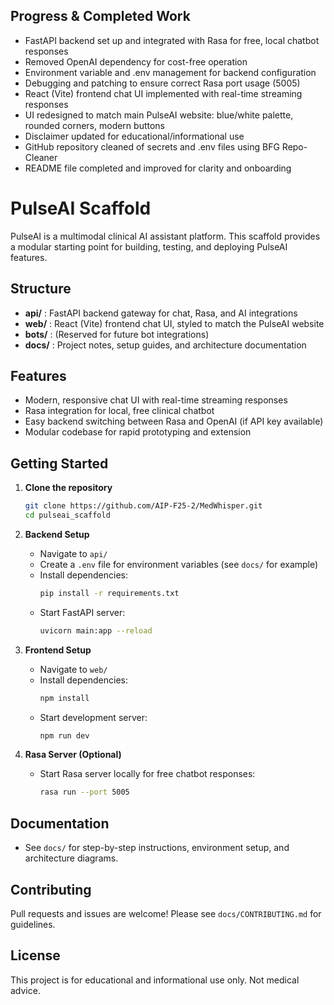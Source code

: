 ## Progress & Completed Work

- FastAPI backend set up and integrated with Rasa for free, local chatbot responses
- Removed OpenAI dependency for cost-free operation
- Environment variable and .env management for backend configuration
- Debugging and patching to ensure correct Rasa port usage (5005)
- React (Vite) frontend chat UI implemented with real-time streaming responses
- UI redesigned to match main PulseAI website: blue/white palette, rounded corners, modern buttons
- Disclaimer updated for educational/informational use
- GitHub repository cleaned of secrets and .env files using BFG Repo-Cleaner
- README file completed and improved for clarity and onboarding

# PulseAI Scaffold

PulseAI is a multimodal clinical AI assistant platform. This scaffold provides a modular starting point for building, testing, and deploying PulseAI features.

## Structure

- **api/** : FastAPI backend gateway for chat, Rasa, and AI integrations
- **web/** : React (Vite) frontend chat UI, styled to match the PulseAI website
- **bots/** : (Reserved for future bot integrations)
- **docs/** : Project notes, setup guides, and architecture documentation

## Features

- Modern, responsive chat UI with real-time streaming responses
- Rasa integration for local, free clinical chatbot
- Easy backend switching between Rasa and OpenAI (if API key available)
- Modular codebase for rapid prototyping and extension

## Getting Started

1. **Clone the repository**
	 ```bash
	 git clone https://github.com/AIP-F25-2/MedWhisper.git
	 cd pulseai_scaffold
	 ```

2. **Backend Setup**
	 - Navigate to `api/`
	 - Create a `.env` file for environment variables (see `docs/` for example)
	 - Install dependencies:
		 ```bash
		 pip install -r requirements.txt
		 ```
	 - Start FastAPI server:
		 ```bash
		 uvicorn main:app --reload
		 ```

3. **Frontend Setup**
	 - Navigate to `web/`
	 - Install dependencies:
		 ```bash
		 npm install
		 ```
	 - Start development server:
		 ```bash
		 npm run dev
		 ```


5. **Rasa Server (Optional)**
	 - Start Rasa server locally for free chatbot responses:
		 ```bash
		 rasa run --port 5005
		 ```

## Documentation

- See `docs/` for step-by-step instructions, environment setup, and architecture diagrams.

## Contributing

Pull requests and issues are welcome! Please see `docs/CONTRIBUTING.md` for guidelines.

## License

This project is for educational and informational use only. Not medical advice.
